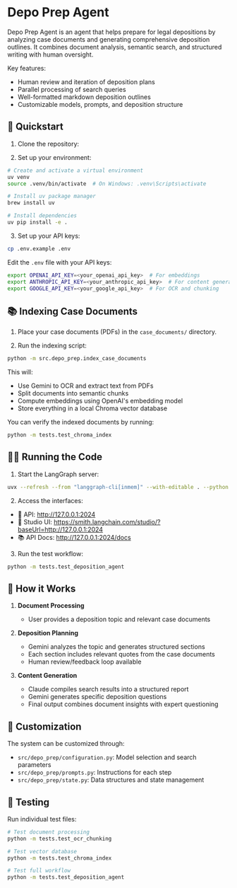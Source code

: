 # Depo Prep Agent

Depo Prep Agent is an agent that helps prepare for legal depositions by analyzing case documents and generating comprehensive deposition outlines. It combines document analysis, semantic search, and structured writing with human oversight.

Key features:
- Human review and iteration of deposition plans
- Parallel processing of search queries
- Well-formatted markdown deposition outlines
- Customizable models, prompts, and deposition structure

## 🚀 Quickstart

1. Clone the repository:

2. Set up your environment:
```bash
# Create and activate a virtual environment
uv venv 
source .venv/bin/activate  # On Windows: .venv\Scripts\activate

# Install uv package manager
brew install uv

# Install dependencies
uv pip install -e .
```

3. Set up your API keys:
```bash
cp .env.example .env
```

Edit the `.env` file with your API keys:
```bash
export OPENAI_API_KEY=<your_openai_api_key>  # For embeddings
export ANTHROPIC_API_KEY=<your_anthropic_api_key>  # For content generation
export GOOGLE_API_KEY=<your_google_api_key>  # For OCR and chunking
```

## 📚 Indexing Case Documents

1. Place your case documents (PDFs) in the `case_documents/` directory.

2. Run the indexing script:
```bash
python -m src.depo_prep.index_case_documents
```

This will:
- Use Gemini to OCR and extract text from PDFs
- Split documents into semantic chunks
- Compute embeddings using OpenAI's embedding model
- Store everything in a local Chroma vector database

You can verify the indexed documents by running:
```bash
python -m tests.test_chroma_index
```

## 🏃‍♂️ Running the Code

1. Start the LangGraph server:
```bash
uvx --refresh --from "langgraph-cli[inmem]" --with-editable . --python 3.11 langgraph dev --host 0.0.0.0 --port 2024
```

2. Access the interfaces:
- 🚀 API: http://127.0.0.1:2024
- 🎨 Studio UI: https://smith.langchain.com/studio/?baseUrl=http://127.0.0.1:2024
- 📚 API Docs: http://127.0.0.1:2024/docs

3. Run the test workflow:
```bash
python -m tests.test_deposition_agent
```

## 📖 How it Works

1. **Document Processing**
   - User provides a deposition topic and relevant case documents

2. **Deposition Planning**
   - Gemini analyzes the topic and generates structured sections
   - Each section includes relevant quotes from the case documents
   - Human review/feedback loop available

3. **Content Generation**
   - Claude compiles search results into a structured report
   - Gemini generates specific deposition questions
   - Final output combines document insights with expert questioning

## 🔧 Customization

The system can be customized through:
- `src/depo_prep/configuration.py`: Model selection and search parameters
- `src/depo_prep/prompts.py`: Instructions for each step
- `src/depo_prep/state.py`: Data structures and state management

## 🧪 Testing

Run individual test files:
```bash
# Test document processing
python -m tests.test_ocr_chunking

# Test vector database
python -m tests.test_chroma_index

# Test full workflow
python -m tests.test_deposition_agent
```
